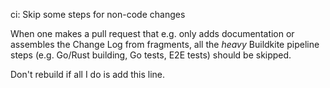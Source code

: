 ci: Skip some steps for non-code changes

When one makes a pull request that e.g. only adds documentation or
assembles the Change Log from fragments, all the *heavy* Buildkite
pipeline steps (e.g. Go/Rust building, Go tests, E2E tests) should be
skipped.

Don't rebuild if all I do is add this line.
